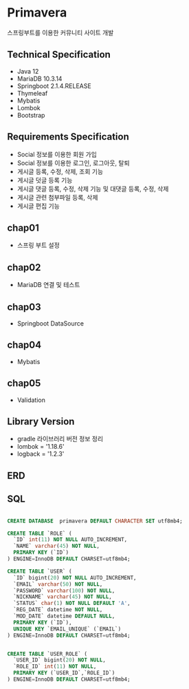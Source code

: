 # Primavera
스프링부트를 이용한 커뮤니티 사이트 개발

## Technical Specification
* Java 12
* MariaDB 10.3.14
* Springboot 2.1.4.RELEASE
* Thymeleaf
* Mybatis
* Lombok
* Bootstrap

## Requirements Specification
* Social 정보를 이용한 회원 가입
* Social 정보를 이용한 로그인, 로그아웃, 탈퇴
* 게시글 등록, 수정, 삭제, 조회 기능
* 게시글 덧글 등록 기능
* 게시글 댓글 등록, 수정, 삭제 기능 및 대댓글 등록, 수정, 삭제
* 게시글 관련 첨부파일 등록, 삭제
* 게시글 편집 기능

## chap01
* 스프링 부트 설정

## chap02
* MariaDB 연결 및 테스트

## chap03
* Springboot DataSource

## chap04
* Mybatis

## chap05
* Validation

## Library Version
* gradle 라이브러리 버전 정보 정리
* lombok = '1.18.6'
* logback = '1.2.3'

## ERD

## SQL

```sql

CREATE DATABASE  primavera DEFAULT CHARACTER SET utf8mb4;

CREATE TABLE `ROLE` (
  `ID` int(11) NOT NULL AUTO_INCREMENT,
  `NAME` varchar(45) NOT NULL,
  PRIMARY KEY (`ID`)
) ENGINE=InnoDB DEFAULT CHARSET=utf8mb4;

CREATE TABLE `USER` (
  `ID` bigint(20) NOT NULL AUTO_INCREMENT,
  `EMAIL` varchar(50) NOT NULL,
  `PASSWORD` varchar(100) NOT NULL,
  `NICKNAME` varchar(45) NOT NULL,
  `STATUS` char(1) NOT NULL DEFAULT 'A',
  `REG_DATE` datetime NOT NULL,
  `MOD_DATE` datetime DEFAULT NULL,
  PRIMARY KEY (`ID`),
  UNIQUE KEY `EMAIL_UNIQUE` (`EMAIL`)
) ENGINE=InnoDB DEFAULT CHARSET=utf8mb4;


CREATE TABLE `USER_ROLE` (
  `USER_ID` bigint(20) NOT NULL,
  `ROLE_ID` int(11) NOT NULL,
  PRIMARY KEY (`USER_ID`,`ROLE_ID`)
) ENGINE=InnoDB DEFAULT CHARSET=utf8mb4;
```